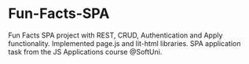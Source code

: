 # Fun-Facts-SPA
Fun Facts SPA project with REST, CRUD, Authentication and Apply functionality. Implemented page.js and lit-html libraries. SPA application task from the JS Applications course @SoftUni.
